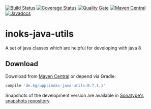 [![Build Status](https://travis-ci.org/kgrupp/inoks-java-utils.svg?branch=master)](https://travis-ci.org/kgrupp/inoks-java-utils)
[![Coverage Status](https://coveralls.io/repos/github/kgrupp/inoks-java-utils/badge.svg?branch=master)](https://coveralls.io/github/kgrupp/inoks-java-utils?branch=master)
[![Quality Gate](https://sonarcloud.io/api/project_badges/measure?project=inoks-java-utils&metric=alert_status)](https://sonarcloud.io/dashboard?id=inoks-java-utils)
[![Maven Central](https://img.shields.io/maven-central/v/de.kgrupp/inoks-java-utils.svg?label=Maven%20Central)](https://search.maven.org/search?q=g:%22de.kgrupp%22%20AND%20a:%22inoks-java-utils%22)
[![Javadocs](http://www.javadoc.io/badge/de.kgrupp/inoks-java-utils.svg)](http://www.javadoc.io/doc/de.kgrupp/inoks-java-utils)

# inoks-java-utils
A set of java classes which are helpful for developing with java 8

## Download

Download from [Maven Central][maven] or depend via Gradle:

```gradle
compile 'de.kgrupp:inoks-java-utils:0.7.1.1'
```

Snapshots of the development version are available in [Sonatype's snapshots repository][snapshots].

[maven]: https://maven-badges.herokuapp.com/maven-central/de.kgrupp/inoks-java-utils
[snapshots]: https://oss.sonatype.org/content/repositories/snapshots